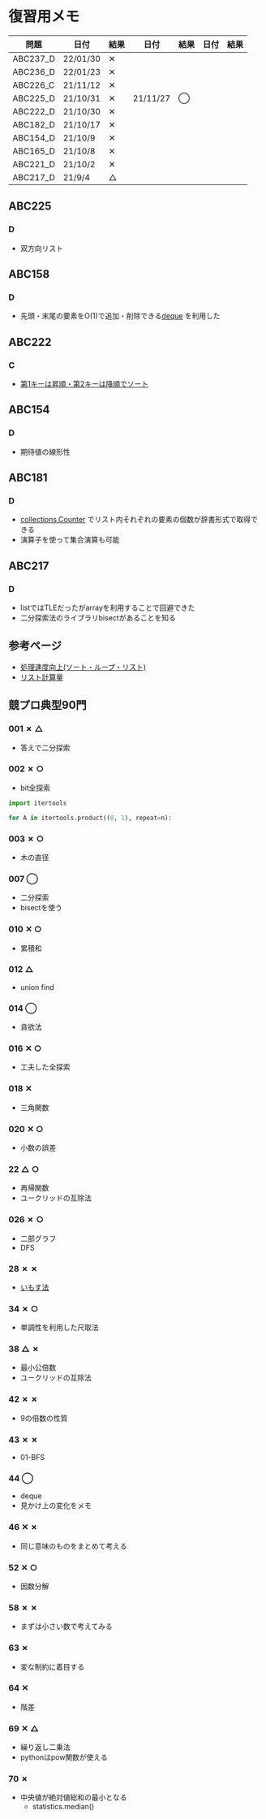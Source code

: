 # 復習用メモ

| 問題       | 日付       |  結果  |  日付  |  結果  |  日付  |  結果  |
|----------|----------| ---- | ---- | ---- | ---- | ---- |
| ABC237_D | 22/01/30 | ✕ |
| ABC236_D | 22/01/23 | ✕ |
| ABC226_C | 21/11/12 | ✕ |
| ABC225_D | 21/10/31 | ✕ | 21/11/27 | ◯ |
| ABC222_D | 21/10/30 | ✕ |
| ABC182_D | 21/10/17 | ✕ |
| ABC154_D | 21/10/9  | ✕ |
| ABC165_D | 21/10/8  | ✕ |
| ABC221_D | 21/10/2  | ✕ |
| ABC217_D | 21/9/4   | △ |

## ABC225
### D
- 双方向リスト

## ABC158
### D
- 先頭・末尾の要素をO(1)で追加・削除できる[deque](https://note.nkmk.me/python-collections-deque/) を利用した

## ABC222
### C
- [第1キーは昇順・第2キーは降順でソート](https://pashango-p.hatenadiary.org/entry/20090614/1244984058)

## ABC154
### D
- 期待値の線形性

## ABC181
### D
- [collections.Counter](https://www.headboost.jp/python-counter/) でリスト内それぞれの要素の個数が辞書形式で取得できる
- 演算子を使って集合演算も可能

## ABC217
### D
- listではTLEだったがarrayを利用することで回避できた
- 二分探索法のライブラリbisectがあることを知る

## 参考ページ
- [処理速度向上(ソート・ループ・リスト)](https://www.kumilog.net/entry/python-speed-comp)
- [リスト計算量](https://qiita.com/Hironsan/items/68161ee16b1c9d7b25fb)


## 競プロ典型90門
### 001 ✗ △
- 答えで二分探索

### 002 ✗ ○
- bit全探索
```python
import itertools

for A in itertools.product((0, 1), repeat=n):
```

### 003 ✗ ○
- 木の直径

### 007 ◯
- 二分探索
- bisectを使う

### 010 ✕ ○
- 累積和

### 012 △
- union find

### 014 ◯
- 貪欲法

### 016 ✕ ○
- 工夫した全探索

### 018 ✕
- 三角関数

### 020 ✕ ○
- 小数の誤差

### 22 △ ○
- 再帰関数
- ユークリッドの互除法

### 026 ✗ ○
- 二部グラフ
- DFS

### 28 ✗ ✗
- [いもす法](https://imoz.jp/algorithms/imos_method.html)

### 34 ✗ ○
- 単調性を利用した尺取法

### 38 △ ✗
- 最小公倍数
- ユークリッドの互除法

### 42 ✗ ✗
- 9の倍数の性質

### 43 ✗ ✗
- 01-BFS

### 44 ◯
- deque
- 見かけ上の変化をメモ

### 46 ✕ ✗
- 同じ意味のものをまとめて考える

### 52 ✕ ○
- 因数分解

### 58 ✗ ✗
- まずは小さい数で考えてみる

### 63 ✗
- 変な制約に着目する

### 64 ✕
- 階差

### 69 ✕ △
- 繰り返し二乗法
- pythonはpow関数が使える

### 70 ✗
- 中央値が絶対値総和の最小となる
  - statistics.median()
